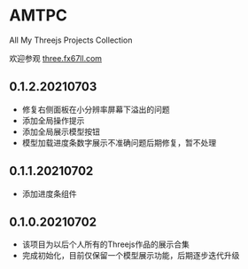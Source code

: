# AMTPC
All My Threejs Projects Collection  

欢迎参观 [three.fx67ll.com](http://three.fx67ll.com '后期是展示个人所有Threejs作品的网站（目前是能够完成部分变形操作的Threejs医疗模型示例）')  

## 0.1.2.20210703
* 修复右侧面板在小分辨率屏幕下溢出的问题  
* 添加全局操作提示  
* 添加全局展示模型按钮  
* 模型加载进度条数字展示不准确问题后期修复，暂不处理  

## 0.1.1.20210702
* 添加进度条组件  

## 0.1.0.20210702
* 该项目为以后个人所有的Threejs作品的展示合集  
* 完成初始化，目前仅保留一个模型展示功能，后期逐步迭代升级  